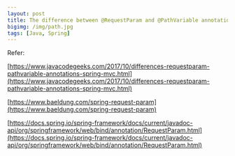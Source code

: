 ```yaml
---
layout: post
title: The difference between @RequestParam and @PathVariable annotations in Java
bigimg: /img/path.jpg
tags: [Java, Spring]
---
```







Refer:

[https://www.javacodegeeks.com/2017/10/differences-requestparam-pathvariable-annotations-spring-mvc.html](https://www.javacodegeeks.com/2017/10/differences-requestparam-pathvariable-annotations-spring-mvc.html)

[https://www.baeldung.com/spring-request-param](https://www.baeldung.com/spring-request-param)

[https://docs.spring.io/spring-framework/docs/current/javadoc-api/org/springframework/web/bind/annotation/RequestParam.html](https://docs.spring.io/spring-framework/docs/current/javadoc-api/org/springframework/web/bind/annotation/RequestParam.html)